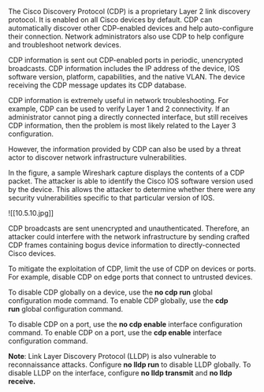 The Cisco Discovery Protocol (CDP) is a proprietary Layer 2 link discovery protocol. It is enabled on all Cisco devices by default. CDP can automatically discover other CDP-enabled devices and help auto-configure their connection. Network administrators also use CDP to help configure and troubleshoot network devices.

CDP information is sent out CDP-enabled ports in periodic, unencrypted broadcasts. CDP information includes the IP address of the device, IOS software version, platform, capabilities, and the native VLAN. The device receiving the CDP message updates its CDP database.

CDP information is extremely useful in network troubleshooting. For example, CDP can be used to verify Layer 1 and 2 connectivity. If an administrator cannot ping a directly connected interface, but still receives CDP information, then the problem is most likely related to the Layer 3 configuration.

However, the information provided by CDP can also be used by a threat actor to discover network infrastructure vulnerabilities.

In the figure, a sample Wireshark capture displays the contents of a CDP packet. The attacker is able to identify the Cisco IOS software version used by the device. This allows the attacker to determine whether there were any security vulnerabilities specific to that particular version of IOS.

![[10.5.10.jpg]]

CDP broadcasts are sent unencrypted and unauthenticated. Therefore, an attacker could interfere with the network infrastructure by sending crafted CDP frames containing bogus device information to directly-connected Cisco devices.

To mitigate the exploitation of CDP, limit the use of CDP on devices or ports. For example, disable CDP on edge ports that connect to untrusted devices.

To disable CDP globally on a device, use the **no cdp run** global configuration mode command. To enable CDP globally, use the **cdp run** global configuration command.

To disable CDP on a port, use the **no cdp enable** interface configuration command. To enable CDP on a port, use the **cdp enable** interface configuration command.

**Note**: Link Layer Discovery Protocol (LLDP) is also vulnerable to reconnaissance attacks. Configure **no lldp run** to disable LLDP globally. To disable LLDP on the interface, configure **no lldp transmit** and **no lldp receive.**